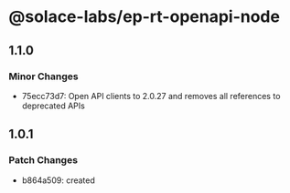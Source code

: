 # @solace-labs/ep-rt-openapi-node

## 1.1.0

### Minor Changes

- 75ecc73d7: Open API clients to 2.0.27 and removes all references to deprecated APIs

## 1.0.1

### Patch Changes

- b864a509: created
